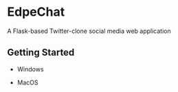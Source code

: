 # EdpeChat
A Flask-based Twitter-clone social media web application

## Getting Started
* Windows

* MacOS